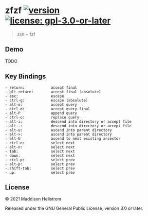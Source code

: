 # zfzf [![version](https://img.shields.io/github/v/tag/b0o/zfzf?style=flat&color=yellow&label=version&sort=semver)](https://github.com/b0o/zfzf/releases) [![license: gpl-3.0-or-later](https://img.shields.io/github/license/b0o/zfzf?style=flat&color=green)](https://opensource.org/licenses/GPL-3.0)

> zsh + fzf

## Demo

TODO

## Key Bindings

```
- return:            accept final
- alt-return:        accept final (absolute)
- esc:               escape
- ctrl-g:            escape (absolute)
- alt-o:             accept query
- ctrl-d:            accept query final
- alt-P              append query
- ctrl-o:            replace query
- alt-i:             descend into directory or accept file
- alt-.:             descend into directory or accept file
- alt-u:             ascend into parent directory
- alt->:             ascend into parent directory
- alt-U              ascend to next existing ancestor
- ctrl-n:            select next
- alt-n:             select next
- tab:               select next
- down:              select next
- ctrl-p:            select prev
- alt-p:             select prev
- shift-tab:         select prev
- up:                select prev
```

## License

&copy; 2021 Maddison Hellstrom

Released under the GNU General Public License, version 3.0 or later.
